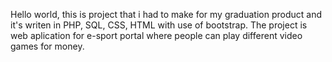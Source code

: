 Hello world,
this is project that i had to make for my graduation product and it's writen in PHP, SQL, CSS, HTML with use of bootstrap.
The project is web aplication for e-sport portal where people can play different video games for money.
